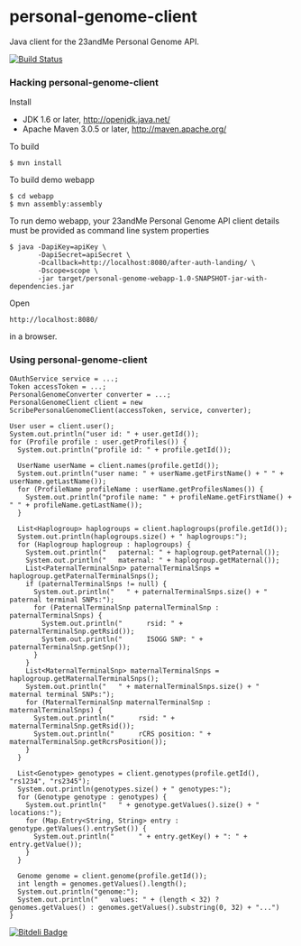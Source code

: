 personal-genome-client
======================

Java client for the 23andMe Personal Genome API.

[![Build Status](https://travis-ci.org/heuermh/personal-genome-client.png)](https://travis-ci.org/heuermh/personal-genome-client)


### Hacking personal-genome-client

Install

 * JDK 1.6 or later, http://openjdk.java.net/
 * Apache Maven 3.0.5 or later, http://maven.apache.org/


To build

    $ mvn install


To build demo webapp

    $ cd webapp
    $ mvn assembly:assembly


To run demo webapp, your 23andMe Personal Genome API client details must be provided as command line system properties

    $ java -DapiKey=apiKey \
           -DapiSecret=apiSecret \
           -Dcallback=http://localhost:8080/after-auth-landing/ \
           -Dscope=scope \
           -jar target/personal-genome-webapp-1.0-SNAPSHOT-jar-with-dependencies.jar 


Open

    http://localhost:8080/

in a browser.


### Using personal-genome-client

    OAuthService service = ...;
    Token accessToken = ...;
    PersonalGenomeConverter converter = ...;
    PersonalGenomeClient client = new ScribePersonalGenomeClient(accessToken, service, converter);
    
    User user = client.user();
    System.out.println("user id: " + user.getId());
    for (Profile profile : user.getProfiles()) {
      System.out.println("profile id: " + profile.getId());
      
      UserName userName = client.names(profile.getId());
      System.out.println("user name: " + userName.getFirstName() + " " + userName.getLastName());
      for (ProfileName profileName : userName.getProfilesNames()) {
        System.out.println("profile name: " + profileName.getFirstName() + " " + profileName.getLastName());
      }
      
      List<Haplogroup> haplogroups = client.haplogroups(profile.getId());
      System.out.println(haplogroups.size() + " haplogroups:");
      for (Haplogroup haplogroup : haplogroups) {
        System.out.println("   paternal: " + haplogroup.getPaternal());
        System.out.println("   maternal: " + haplogroup.getMaternal());
        List<PaternalTerminalSnp> paternalTerminalSnps = haplogroup.getPaternalTerminalSnps();
        if (paternalTerminalSnps != null) {
          System.out.println("   " + paternalTerminalSnps.size() + " paternal terminal SNPs:");
          for (PaternalTerminalSnp paternalTerminalSnp : paternalTerminalSnps) {
            System.out.println("      rsid: " + paternalTerminalSnp.getRsid());
            System.out.println("      ISOGG SNP: " + paternalTerminalSnp.getSnp());
          }
        }
        List<MaternalTerminalSnp> maternalTerminalSnps = haplogroup.getMaternalTerminalSnps();
        System.out.println("   " + maternalTerminalSnps.size() + " maternal terminal SNPs:");
        for (MaternalTerminalSnp maternalTerminalSnp : maternalTerminalSnps) {
          System.out.println("      rsid: " + maternalTerminalSnp.getRsid());
          System.out.println("      rCRS position: " + maternalTerminalSnp.getRcrsPosition());
        }
      }
      
      List<Genotype> genotypes = client.genotypes(profile.getId(), "rs1234", "rs2345");
      System.out.println(genotypes.size() + " genotypes:");
      for (Genotype genotype : genotypes) {
        System.out.println("   " + genotype.getValues().size() + " locations:");
        for (Map.Entry<String, String> entry : genotype.getValues().entrySet()) {
          System.out.println("      " + entry.getKey() + ": " + entry.getValue());
        }
      }
      
      Genome genome = client.genome(profile.getId());
      int length = genomes.getValues().length();
      System.out.println("genome:");
      System.out.println("   values: " + (length < 32) ? genomes.getValues() : genomes.getValues().substring(0, 32) + "...")
    }


[![Bitdeli Badge](https://d2weczhvl823v0.cloudfront.net/heuermh/personal-genome-client/trend.png)](https://bitdeli.com/free "Bitdeli Badge")

